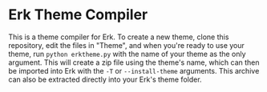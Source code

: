 # Erk Theme Compiler
This is a theme compiler for Erk.  To create a new theme, clone this repository, edit the files in "Theme", and when you're ready to use your theme, run `python erktheme.py` with the name of your theme as the only argument. This will create a zip file using the theme's name, which can then be imported into Erk with the `-T` or `--install-theme` arguments. This archive can also be extracted directly into your Erk's theme folder.
